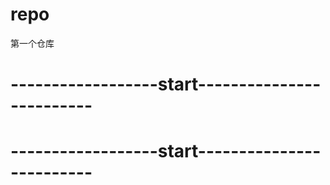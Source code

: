 # repo
第一个仓库
# ------------------start-------------------------  
# ------------------start-------------------------  
